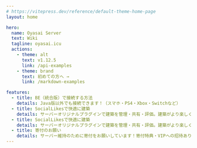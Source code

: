 ```yaml
---
# https://vitepress.dev/reference/default-theme-home-page
layout: home

hero:
  name: Oyasai Server
  text: Wiki
  tagline: oyasai.icu 
  actions:
    - theme: alt
      text: v1.12.5
      link: /api-examples
    - theme: brand
      text: 初めての方へ →
      link: /markdown-examples

features:
  - title: BE（統合版）で接続する方法
    details: Java版以外でも接続できます！（スマホ・PS4・Xbox・Switchなど）
  - title: SocialLikesで快適に建築
    details: サーバーオリジナルプラグインで建築を管理・共有・評価。建築がより楽しく。
  - title: SocialLikesで快適に建築
    details: サーバーオリジナルプラグインで建築を管理・共有・評価。建築がより楽しく。
  - title: 寄付のお願い
    details: サーバー維持のために寄付をお願いしています！寄付特典・VIPへの招待あり。
---
```


